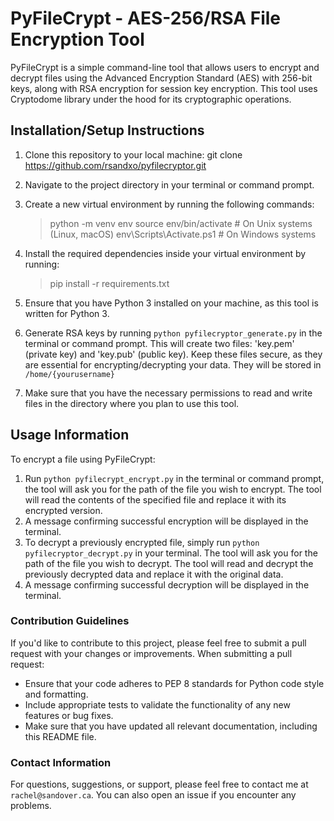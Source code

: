 # PyFileCrypt - AES-256/RSA File Encryption Tool


PyFileCrypt is a simple command-line tool that allows users to encrypt and decrypt files using the Advanced Encryption Standard (AES) with 256-bit keys, along with RSA encryption for session key encryption. This tool uses Cryptodome library under the hood for its cryptographic operations.

## Installation/Setup Instructions


1. Clone this repository to your local machine: git clone https://github.com/rsandxo/pyfilecryptor.git
2. Navigate to the project directory in your terminal or command prompt.
3. Create a new virtual environment by running the following commands:
  
   > python -m venv env
   > source env/bin/activate  # On Unix systems (Linux, macOS)
   > env\Scripts\Activate.ps1  # On Windows systems
   
6. Install the required dependencies inside your virtual environment by running:
   > pip install -r requirements.txt

   
5. Ensure that you have Python 3 installed on your machine, as this tool is written for Python 3.
6. Generate RSA keys by running `python pyfilecryptor_generate.py` in the terminal or command prompt. This will create two files: 'key.pem' (private key) and 'key.pub' (public key). Keep these files secure, as they are essential for encrypting/decrypting your data. They will be stored in `/home/{yourusername}`
7. Make sure that you have the necessary permissions to read and write files in the directory where you plan to use this tool.

## Usage Information


To encrypt a file using PyFileCrypt:
1. Run `python pyfilecrypt_encrypt.py` in the terminal or command prompt, the tool will ask you for the path of the file you wish to encrypt. The tool will read the contents of the specified file and replace it with its encrypted version.
2. A message confirming successful encryption will be displayed in the terminal.
3. To decrypt a previously encrypted file, simply run `python pyfilecryptor_decrypt.py` in your terminal. The tool will ask you for the path of the file you wish to decrypt. The tool will read and decrypt the previously decrypted data and replace it with the original data.
4. A message confirming successful decryption will be displayed in the terminal.
   
### Contribution Guidelines


If you'd like to contribute to this project, please feel free to submit a pull request with your changes or improvements. When submitting a pull request:
- Ensure that your code adheres to PEP 8 standards for Python code style and formatting.
- Include appropriate tests to validate the functionality of any new features or bug fixes.
- Make sure that you have updated all relevant documentation, including this README file.

### Contact Information

For questions, suggestions, or support, please feel free to contact me at `rachel@sandover.ca`. You can also open an issue if you encounter any problems.
